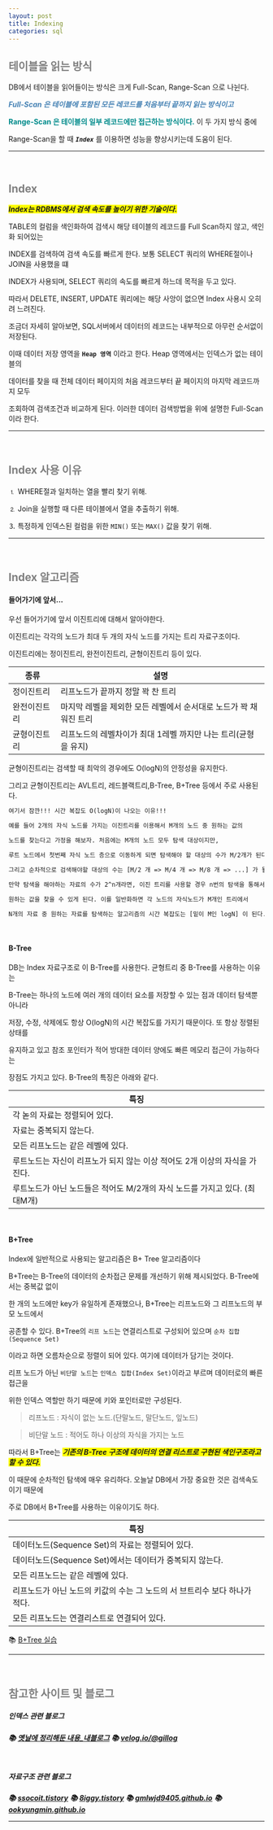 ```yaml
---
layout: post
title: Indexing
categories: sql
---
```


## <span style="color:gray">테이블을 읽는 방식</span>

DB에서 테이블을 읽어들이는 방식은 크게 Full-Scan, Range-Scan 으로 나뉜다.

***<span style="color:#4682B4">Full-Scan 은 테이블에 포함된 모든 레코드를 처음부터 끝까지 읽는 방식이고</span>*** 

**<span style="color:#008B8B">Range-Scan 은 테이블의 일부 레코드에만 접근하는 방식이다.</span>** 이 두 가지 방식 중에

Range-Scan을 할 때 ***`Index`*** 를 이용하면 성능을 향상시키는데 도움이 된다.

---

<br>

## <span style="color:gray">Index</span>

***<span style="background-color:yellow"> Index는 RDBMS에서 검색 속도를 높이기 위한 기술이다.</span>***

TABLE의 컬럼을 색인화하여 검색시 해당 테이블의 레코드를 Full Scan하지 않고, 색인화 되어있는 

INDEX를 검색하여 검색 속도를 빠르게 한다. 보통 SELECT 쿼리의 WHERE절이나 JOIN을 사용했을 떄 

INDEX가 사용되며, SELECT 쿼리의 속도를 빠르게 하느데 목적을 두고 있다.

따라서 DELETE, INSERT, UPDATE 쿼리에는 해당 사앙이 없으면 Index 사용시 오히려 느려진다.

조금더 자세히 알아보면, SQL서버에서 데이터의 레코드는 내부적으로 아무런 순서없이 저장된다.

이때 데이터 저장 영역을 **`Heap 영역`** 이라고 한다. Heap 영역에서는 인덱스가 없는 테이블의

데이터를 찾을 때 전체 데이터 페이지의 처음 레코드부터 끝 페이지의 마지막 레코드까지 모두

조회하여 검색조건과 비교하게 된다. 이러한 데이터 검색방법을 위에 설명한 Full-Scan이라 한다.

---

<br>

## <span style="color:gray">Index 사용 이유</span>

⒈ WHERE절과 일치하는 열을 빨리 찾기 위해.

⒉ Join을 실행할 때 다른 테이블에서 열을 추출하기 위해.

⒊ 특정하게 인덱스된 컬럼을 위한 `MIN()` 또는 `MAX()` 값을 찾기 위해.

---

<br>

## <span style="color:gray">Index 알고리즘</span>

#### 들어가기에 앞서...

우선 들어가기에 앞서 이진트리에 대해서 알아야한다.

이진트리는 각각의 노드가 최대 두 개의 자식 노드를 가지는 트리 자료구조이다.

이진트리에는 정이진트리, 완전이진트리, 균형이진트리 등이 있다. 

|종류|설명|
|----|----|
|정이진트리|리프노드가 끝까지 정말 꽉 찬 트리|
|완전이진트리|마지막 레벨을 제외한 모든 레벨에서 순서대로 노드가 꽉 채워진 트리|
|균형이진트리|리프노드의 레벨차이가 최대 1레벨 까지만 나는 트리(균형을 유지)|

균형이진트리는 검색할 때 최악의 경우에도 O(logN)의 안정성을 유지한다.

그리고 균형이진트리는 AVL트리, 레드블랙트리,B-Tree, B+Tree 등에서 주로 사용된다.

```txt
여기서 잠깐!!! 시간 복잡도 O(logN)이 나오는 이유!!!

예를 들어 2개의 자식 노드를 가지는 이진트리를 이용해서 M개의 노드 중 원하는 값의 

노드를 찾는다고 가정을 해보자. 처음에는 M개의 노드 모두 탐색 대상이지만, 

루트 노드에서 첫번째 자식 노드 층으로 이동하게 되면 탐색해야 할 대상의 수가 M/2개가 된다. 

그리고 순차적으로 검색해야할 대상의 수는 [M/2 개 => M/4 개 => M/8 개 => ...] 가 될 것이다.

만약 탐색을 해야하는 자료의 수가 2^n개라면, 이진 트리를 사용할 경우 n번의 탐색을 통해서 

원하는 값을 찾을 수 있게 된다. 이를 일반화하면 각 노드의 자식노드가 M개인 트리에서 

N개의 자료 중 원하는 자료를 탐색하는 알고리즘의 시간 복잡도는 [밑이 M인 logN] 이 된다.
```

<br>

#### B-Tree

DB는 Index 자료구조로 이 B-Tree를 사용한다. 균형트리 중 B-Tree를 사용하는 이유는 

B-Tree는 하나의 노드에 여러 개의 데이터 요소를 저장할 수 있는 점과 데이터 탐색뿐 아니라 

저장, 수정, 삭제에도 항상 O(logN)의 시간 복잡도를 가지기 때문이다. 또 항상 정렬된 상태를

유지하고 있고 참조 포인터가 적어 방대한 데이터 양에도 빠른 메모리 접근이 가능하다는 

장점도 가지고 있다. B-Tree의 특징은 아래와 같다.

|특징|
|----|
|각 녿의 자료는 정렬되어 있다.|
|자료는 중복되지 않는다.|
|모든 리프노드는 같은 레벨에 있다.|
|루트노드는 자신이 리프노가 되지 않는 이상 적어도 2개 이상의 자식을 가진다.|
|루트노드가 아닌 노드들은 적어도 M/2개의 자식 노드를 가지고 있다. (최대M개)|

<br>

#### B+Tree

Index에 일반적으로 사용되는 알고리즘은 B+ Tree 알고리즘이다

B+Tree는 B-Tree의 데이터의 순차접근 문제를 개선하기 위해 제시되었다. B-Tree에서는 중복값 없이 

한 개의 노드에만 key가 유일하게 존재했으나, B+Tree는 리프노드와 그 리프노드의 부모 노드에서 

공존할 수 있다. B+Tree의 `리프 노드`는 연결리스트로 구성되어 있으며 `순차 집합(Sequence Set)`

이라고 하면 오름차순으로 정렬이 되어 있다. 여기에 데이터가 담기는 것이다. 


리프 노드가 아닌 `비단말 노드`는 `인덱스 집합(Index Set)`이라고 부르며 데이터로의 빠른 접근을

위한 인덱스 역할만 하기 때문에 키와 포인터로만 구성된다. 

> 리프노드 : 자식이 없는 노드.(단말노드, 말단노드, 잎노드)

> 비단말 노드 : 적어도 하나 이상의 자식을 가지는 노드

따라서 B+Tree는 ***<span style="background-color:yellow">기존의 B-Tree 구조에 데이터의 연결 리스트로 구현된 색인구조라고 할 수 있다.</span>***

이 때문에 순차적인 탐색에 매우 유리하다. 오늘날 DB에서 가장 중요한 것은 검색속도이기 때문에

주로 DB에서 B+Tree를 사용하는 이유이기도 하다.

|특징|
|----|
|데이터노드(Sequence Set)의 자료는 정렬되어 있다.|
|데이터노드(Sequence Set)에서는 데이터가 중복되지 않는다.|
|모든 리프노드는 같은 레벨에 있다.|
|리프노드가 아닌 노드의 키값의 수는 그 노드의 서 브트리수 보다 하나가 적다.|
|모든 리프노드는 연결리스트로 연결되어 있다.|



📚 [B+Tree 실습](https://www.cs.usfca.edu/~galles/visualization/BPlusTree.html)

---

<br>

## <span style="color:gray">참고한 사이트 및 블로그</span>

##### 인덱스 관련 블로그
***📚 [옛날에 정리해둔 내용_내블로그](https://gilbert9172.github.io/db/2021/12/27/index/)***
***📚 [velog.io/@gillog](https://velog.io/@gillog/SQL-Index%EC%9D%B8%EB%8D%B1%EC%8A%A4)***

<br>

##### 자료구조 관련 블로그

***📚 [ssocoit.tistory](https://ssocoit.tistory.com/217)***
***📚 [8iggy.tistory](https://8iggy.tistory.com/191)***
***📚 [gmlwjd9405.github.io](https://gmlwjd9405.github.io/2018/08/12/data-structure-tree.html)***
***📚 [ookyungmin.github.io](https://kookyungmin.github.io/study/2018/07/29/data_structure_02/)***

---